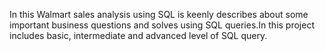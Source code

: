 In this Walmart sales analysis using SQL is keenly describes about some important business questions and solves using SQL queries.In this project includes basic, intermediate and advanced level of SQL query.
